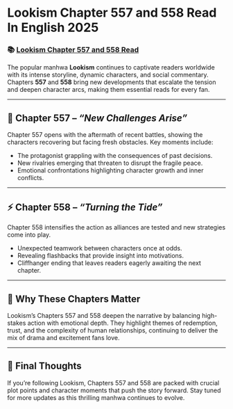 # Lookism Chapter 557 and 558 Read In English 2025
<h3>📚 <a href="https://video2leaks.com/sample-page/" rel="nofollow">Lookism Chapter 557 and 558 Read</a></h3>


The popular manhwa **Lookism** continues to captivate readers worldwide with its intense storyline, dynamic characters, and social commentary. Chapters **557** and **558** bring new developments that escalate the tension and deepen character arcs, making them essential reads for every fan.

---

## 📖 Chapter 557 – *“New Challenges Arise”*

Chapter 557 opens with the aftermath of recent battles, showing the characters recovering but facing fresh obstacles. Key moments include:

* The protagonist grappling with the consequences of past decisions.
* New rivalries emerging that threaten to disrupt the fragile peace.
* Emotional confrontations highlighting character growth and inner conflicts.

---

## ⚡ Chapter 558 – *“Turning the Tide”*

Chapter 558 intensifies the action as alliances are tested and new strategies come into play.

* Unexpected teamwork between characters once at odds.
* Revealing flashbacks that provide insight into motivations.
* Cliffhanger ending that leaves readers eagerly awaiting the next chapter.

---

## 🌟 Why These Chapters Matter

Lookism’s Chapters 557 and 558 deepen the narrative by balancing high-stakes action with emotional depth. They highlight themes of redemption, trust, and the complexity of human relationships, continuing to deliver the mix of drama and excitement fans love.

---

## 📌 Final Thoughts

If you’re following Lookism, Chapters 557 and 558 are packed with crucial plot points and character moments that push the story forward. Stay tuned for more updates as this thrilling manhwa continues to evolve.



